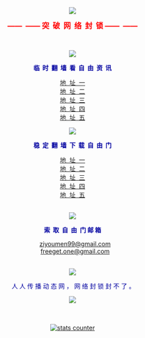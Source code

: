 <a id="user-content-1" class="anchor" aria-hidden="true" href="#1">
<a name="1" id="1" target="_blank"></a> <span id="1"></span>
<a name="2" id="2" target="_blank"></a> <span id="2"></span>
<a name="3" id="3" target="_blank"></a> <span id="3"></span>
<a name="4" id="4" target="_blank"></a> <span id="4"></span>
<a name="5" id="5" target="_blank"></a> <span id="5"></span>
<a name="6" id="6" target="_blank"></a> <span id="6"></span>
<a name="7" id="7" target="_blank"></a> <span id="7"></span>
<a id="user-content-1" href="#1">
<div align="center">
<body>
<a target="_blank" href="https://github.com/19920513/www/tree/master"><img src="https://raw.githubusercontent.com/19920513/www/master/t/lh600.jpg"></a><br>
<p><big><font color="#FF0000"><strong>&nbsp;——&nbsp; ——&nbsp;突&nbsp; 破&nbsp; 网&nbsp; 络&nbsp; 封&nbsp; 锁&nbsp;——&nbsp; ——&nbsp;</strong></font></big></p>

<br>


<a target="_blank" href="https://github.com/uuu3/u/blob/master/u.md#1"><img src="https://raw.githubusercontent.com/19920513/www/master/t/lh600.jpg"></a><br>

<font color="#0000A0"><strong>临&nbsp; 时&nbsp; 翻&nbsp; 墙&nbsp; 看&nbsp; 自&nbsp; 由&nbsp; 资&nbsp; 讯 </strong>


&nbsp;&nbsp;&nbsp; <a href="https://github.com/19920513/djy/blob/master/gb/nf1351518.md#1">地&nbsp; 址&nbsp; 一</a> 
&nbsp;&nbsp;&nbsp;<br>
&nbsp;&nbsp;&nbsp; <a href="https://d1ykjppv8tbqgp.cloudfront.net/search/https://www.minghui.org/">地&nbsp; 址&nbsp; 二</a>
&nbsp;&nbsp;&nbsp;<br>
&nbsp;&nbsp;&nbsp; <a href="https://github.com/19920513/ntdtv/blob/master/gb/prog204.md#1">地&nbsp; 址&nbsp; 三</a> 
&nbsp;&nbsp;&nbsp;<br>
&nbsp;&nbsp;&nbsp; <a href="https://github.com/19920513/qikan/blob/master/README.md#1">地&nbsp; 址&nbsp; 四</a> 
&nbsp;&nbsp;&nbsp;<br>
&nbsp;&nbsp;&nbsp; <a href="https://gitlab.com/qwertyui12/ww/-/raw/main/Falsefire.mp4?bzfqg">地&nbsp; 址&nbsp; 五</a> 
&nbsp;&nbsp;&nbsp;<br>



<a target="_blank" href="https://github.com/uuu3/u/blob/master/u.md#1"><img src="https://raw.githubusercontent.com/19920513/www/master/t/lh600.jpg"></a><br>


<font color="#0000A0"><strong>稳&nbsp; 定&nbsp; 翻&nbsp; 墙&nbsp; 下&nbsp; 载&nbsp; 自&nbsp; 由&nbsp; 门</strong>





&nbsp;&nbsp;&nbsp; <a href="https://gitlab.com/shenzhouzhengdao/w/raw/master/szzd/fgp.zip">地&nbsp; 址&nbsp; 一</a> 
&nbsp;&nbsp;&nbsp;<br>
&nbsp;&nbsp;&nbsp; <a href="https://github.com/freegate-release/website/archive/fglatest.zip">地&nbsp; 址&nbsp; 二</a> 
&nbsp;&nbsp;&nbsp;<br>
&nbsp;&nbsp;&nbsp; <a href="https://bitbucket.org/fastfile2010/aaa202102/downloads/fg799p.rar">地&nbsp; 址&nbsp; 三</a> 
&nbsp;&nbsp;&nbsp;<br>
&nbsp;&nbsp;&nbsp; <a href="https://d3bgfezntikgy4.cloudfront.net/?cdwaN2CNp=QA_gsJRcx3L&CC=JAGw&Ti1=vb4yhQ9&4dgqTjl=rc6iA&rWDSAMe=19i8qF&apJb=f_xd">地&nbsp; 址&nbsp; 四</a> 
&nbsp;&nbsp;&nbsp;<br>
&nbsp;&nbsp;&nbsp; <a href="https://d3drc0qeiclm7q.cloudfront.net/?OYMjYfCLAc54z=lA2hzGgxe&93zW=UyStuyk&b5dHQQNIFWv=S_E4o&nIzE=kWTi&6cSkZouND8=aa">地&nbsp; 址&nbsp; 五</a> 
&nbsp;&nbsp;&nbsp;<br>
<br>


<a target="_blank" href="https://github.com/sglfree/freesky"><img src="https://raw.githubusercontent.com/19920513/www/master/t/lh600.jpg"></a><br>



<font color="#0000A0"><strong>索&nbsp; 取&nbsp; 自&nbsp; 由&nbsp; 门&nbsp;邮&nbsp;箱</strong>

&nbsp;&nbsp;&nbsp;<a href="ziyoumen99@gmail.com">ziyoumen99@gmail.com</a> <br>
&nbsp;&nbsp;&nbsp;<a href="freeget.one@gmail.com">freeget.one@gmail.com</a> 

<br>
<a target="_blank" href="https://github.com/soundofhope/www"><img src="https://raw.githubusercontent.com/19920513/www/master/t/lh600.jpg"></a><br>

&nbsp;人&nbsp;人&nbsp;传&nbsp;播&nbsp;动&nbsp;态&nbsp;网&nbsp;，&nbsp;网&nbsp;络&nbsp;封&nbsp;锁&nbsp;封&nbsp;不&nbsp;了&nbsp;。
<body>


<a target="_blank" href="https://gitlab.com/shenzhouzhengdao/w/"><img src="https://raw.githubusercontent.com/19920513/www/master/t/lh600.jpg"></a><br>
<br>










<br>
<a href="http://www.easycounter.com/">
<img src="http://www.easycounter.com/counter.php?45tertwer"
border="0" alt="stats counter"></a>








<html>












</body>
</html>



